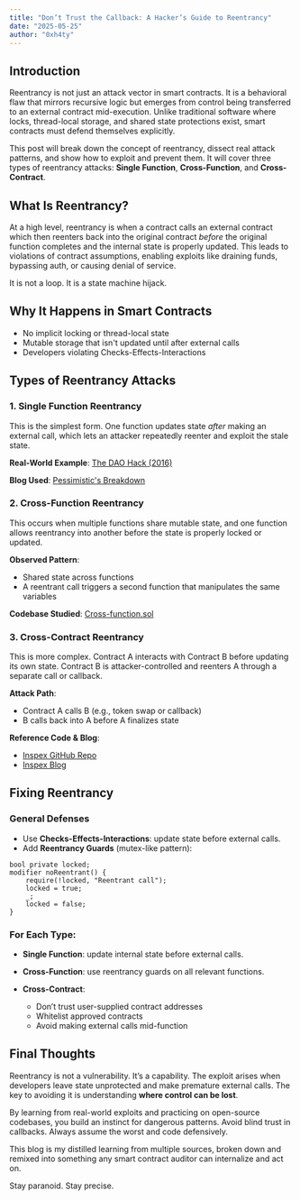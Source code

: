 ```yaml
---
title: "Don’t Trust the Callback: A Hacker’s Guide to Reentrancy"
date: "2025-05-25"
author: "0xh4ty"
---
```


## Introduction

Reentrancy is not just an attack vector in smart contracts. It is a behavioral flaw that mirrors recursive logic but emerges from control being transferred to an external contract mid-execution. Unlike traditional software where locks, thread-local storage, and shared state protections exist, smart contracts must defend themselves explicitly.

This post will break down the concept of reentrancy, dissect real attack patterns, and show how to exploit and prevent them. It will cover three types of reentrancy attacks: **Single Function**, **Cross-Function**, and **Cross-Contract**.

## What Is Reentrancy?

At a high level, reentrancy is when a contract calls an external contract which then reenters back into the original contract *before* the original function completes and the internal state is properly updated. This leads to violations of contract assumptions, enabling exploits like draining funds, bypassing auth, or causing denial of service.

It is not a loop. It is a state machine hijack.

## Why It Happens in Smart Contracts

* No implicit locking or thread-local state
* Mutable storage that isn't updated until after external calls
* Developers violating Checks-Effects-Interactions

## Types of Reentrancy Attacks

### 1. Single Function Reentrancy

This is the simplest form. One function updates state *after* making an external call, which lets an attacker repeatedly reenter and exploit the stale state.

**Real-World Example**: [The DAO Hack (2016)](https://www.coindesk.com/markets/2016/06/18/understanding-the-dao-attack/)

**Blog Used**: [Pessimistic's Breakdown](https://blog.pessimistic.io/reentrancy-attacks-on-smart-contracts-distilled-7fed3b04f4b6)

### 2. Cross-Function Reentrancy

This occurs when multiple functions share mutable state, and one function allows reentrancy into another before the state is properly locked or updated.

**Observed Pattern**:

* Shared state across functions
* A reentrant call triggers a second function that manipulates the same variables

**Codebase Studied**: [Cross-function.sol](https://github.com/uni-due-syssec/eth-reentrancy-attack-patterns/blob/master/cross-function.sol)

### 3. Cross-Contract Reentrancy

This is more complex. Contract A interacts with Contract B before updating its own state. Contract B is attacker-controlled and reenters A through a separate call or callback.

**Attack Path**:

* Contract A calls B (e.g., token swap or callback)
* B calls back into A before A finalizes state

**Reference Code & Blog**:

* [Inspex GitHub Repo](https://github.com/InspexCo/cross-contract-reentrancy)
* [Inspex Blog](https://inspexco.medium.com/cross-contract-reentrancy-attack-402d27a02a15)

## Fixing Reentrancy

### General Defenses

* Use **Checks-Effects-Interactions**: update state before external calls.
* Add **Reentrancy Guards** (mutex-like pattern):

```solidity
bool private locked;
modifier noReentrant() {
    require(!locked, "Reentrant call");
    locked = true;
    _;
    locked = false;
}
```

### For Each Type:

* **Single Function**: update internal state before external calls.
* **Cross-Function**: use reentrancy guards on all relevant functions.
* **Cross-Contract**:

  * Don’t trust user-supplied contract addresses
  * Whitelist approved contracts
  * Avoid making external calls mid-function

## Final Thoughts

Reentrancy is not a vulnerability. It’s a capability. The exploit arises when developers leave state unprotected and make premature external calls. The key to avoiding it is understanding **where control can be lost**.

By learning from real-world exploits and practicing on open-source codebases, you build an instinct for dangerous patterns. Avoid blind trust in callbacks. Always assume the worst and code defensively.

This blog is my distilled learning from multiple sources, broken down and remixed into something any smart contract auditor can internalize and act on.

Stay paranoid. Stay precise.
